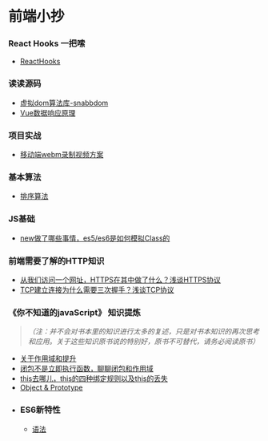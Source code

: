 # 前端小抄
### React Hooks 一把嗦
  * [ReactHooks](https://github.com/YuFon/blog/issues/14)
### 读读源码
  * [虚拟dom算法库-snabbdom](https://github.com/YuFon/blog/issues/11)
  * [Vue数据响应原理](https://github.com/YuFon/blog/issues/12)

### 项目实战
  * [移动端webm录制视频方案](https://github.com/YuFon/blog/issues/8)

### 基本算法
   * [排序算法](https://github.com/YuFon/blog/issues/10)

### JS基础
  * [new做了哪些事情，es5/es6是如何模拟Class的](https://github.com/YuFon/blog/issues/7)

### 前端需要了解的HTTP知识
  * [从我们访问一个网址，HTTPS在其中做了什么？浅谈HTTPS协议](https://github.com/YuFon/blog/issues/5)
  * [TCP建立连接为什么需要三次握手？浅谈TCP协议](https://github.com/YuFon/blog/issues/6)


### 《你不知道的javaScript》 知识提炼
> _（注：并不会对书本里的知识进行太多的复述，只是对书本知识的再次思考和应用。关于这些知识原书说的特别好，原书不可替代，请务必阅读原书）_
   * [关于作用域和提升](https://github.com/YuFon/blog/issues/1)
   * [闭包不是立即执行函数，聊聊闭包和作用域](https://github.com/YuFon/blog/issues/2)
   * [this去哪儿，this的四种绑定规则以及this的丢失](https://github.com/YuFon/blog/issues/3)
   * [Object & Prototype](https://github.com/YuFon/blog/issues/4)
   * ### ES6新特性
       * [语法](https://github.com/YuFon/blog/issues/9)


